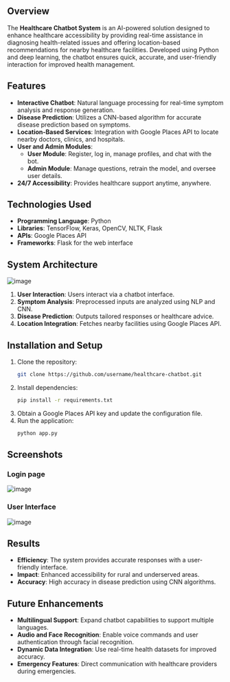 ## Overview
The **Healthcare Chatbot System** is an AI-powered solution designed to enhance healthcare accessibility by providing real-time assistance in diagnosing health-related issues and offering location-based recommendations for nearby healthcare facilities. Developed using Python and deep learning, the chatbot ensures quick, accurate, and user-friendly interaction for improved health management.

## Features
- **Interactive Chatbot**: Natural language processing for real-time symptom analysis and response generation.
- **Disease Prediction**: Utilizes a CNN-based algorithm for accurate disease prediction based on symptoms.
- **Location-Based Services**: Integration with Google Places API to locate nearby doctors, clinics, and hospitals.
- **User and Admin Modules**:
  - **User Module**: Register, log in, manage profiles, and chat with the bot.
  - **Admin Module**: Manage questions, retrain the model, and oversee user details.
- **24/7 Accessibility**: Provides healthcare support anytime, anywhere.

## Technologies Used
- **Programming Language**: Python
- **Libraries**: TensorFlow, Keras, OpenCV, NLTK, Flask
- **APIs**: Google Places API
- **Frameworks**: Flask for the web interface

## System Architecture
![image](https://github.com/user-attachments/assets/1910fbc6-e953-48a9-8120-48582e035d25)


1. **User Interaction**: Users interact via a chatbot interface.
2. **Symptom Analysis**: Preprocessed inputs are analyzed using NLP and CNN.
3. **Disease Prediction**: Outputs tailored responses or healthcare advice.
4. **Location Integration**: Fetches nearby facilities using Google Places API.

## Installation and Setup
1. Clone the repository:
   ```bash
   git clone https://github.com/username/healthcare-chatbot.git
   ```
2. Install dependencies:
   ```bash
   pip install -r requirements.txt
   ```
3. Obtain a Google Places API key and update the configuration file.
4. Run the application:
   ```bash
   python app.py
   ```

## Screenshots

### Login page 
![image](https://github.com/user-attachments/assets/e201be87-42ed-48da-9284-92fe25ad9e4e)

### User Interface
![image](https://github.com/user-attachments/assets/b7d5138a-2b7b-48ac-a92c-0353a9ab1def)


## Results
- **Efficiency**: The system provides accurate responses with a user-friendly interface.
- **Impact**: Enhanced accessibility for rural and underserved areas.
- **Accuracy**: High accuracy in disease prediction using CNN algorithms.

## Future Enhancements
- **Multilingual Support**: Expand chatbot capabilities to support multiple languages.
- **Audio and Face Recognition**: Enable voice commands and user authentication through facial recognition.
- **Dynamic Data Integration**: Use real-time health datasets for improved accuracy.
- **Emergency Features**: Direct communication with healthcare providers during emergencies.


